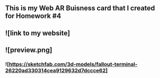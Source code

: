 ## This is my Web AR Buisness card that I created for Homework #4
## ![link to my website]
## ![preview.png]
### ![https://sketchfab.com/3d-models/fallout-terminal-26220ad330314cea9129632d7dccce62]